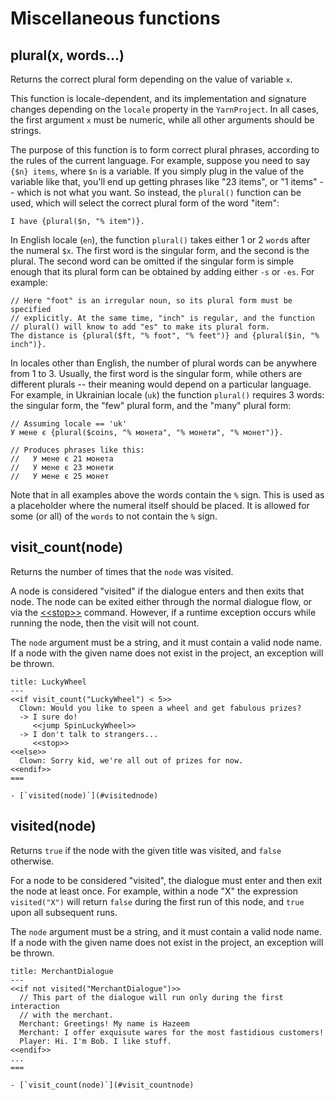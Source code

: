 # Miscellaneous functions


## plural(x, words...)

Returns the correct plural form depending on the value of variable `x`.

This function is locale-dependent, and its implementation and signature changes depending on the
`locale` property in the `YarnProject`. In all cases, the first argument `x` must be numeric,
while all other arguments should be strings.

The purpose of this function is to form correct plural phrases, according to the rules of the
current language. For example, suppose you need to say `{$n} items`, where `$n` is a variable. If
you simply plug in the value of the variable like that, you'll end up getting phrases like
"23 items", or "1 items" -- which is not what you want. So instead, the `plural()` function can be
used, which will select the correct plural form of the word "item":

```yarn
I have {plural($n, "% item")}.
```

In English locale (`en`), the function `plural()` takes either 1 or 2 `word`s after the numeral
`$x`. The first word is the singular form, and the second is the plural. The second word can be
omitted if the singular form is simple enough that its plural form can be obtained by adding either
`-s` or `-es`. For example:

```yarn
// Here "foot" is an irregular noun, so its plural form must be specified
// explicitly. At the same time, "inch" is regular, and the function
// plural() will know to add "es" to make its plural form.
The distance is {plural($ft, "% foot", "% feet")} and {plural($in, "% inch")}.
```

In locales other than English, the number of plural words can be anywhere from 1 to 3. Usually,
the first word is the singular form, while others are different plurals -- their meaning would
depend on a particular language. For example, in Ukrainian locale (`uk`) the function `plural()`
requires 3 words: the singular form, the "few" plural form, and the "many" plural form:

```yarn
// Assuming locale == 'uk'
У мене є {plural($coins, "% монета", "% монети", "% монет")}.

// Produces phrases like this:
//   У мене є 21 монета
//   У мене є 23 монети
//   У мене є 25 монет
```

Note that in all examples above the words contain the `%` sign. This is used as a placeholder where
the numeral itself should be placed. It is allowed for some (or all) of the `words` to not contain
the `%` sign.


## visit_count(node)

Returns the number of times that the `node` was visited.

A node is considered "visited" if the dialogue enters and then exits that node. The node can be
exited either through the normal dialogue flow, or via the [\<\<stop\>\>] command. However, if a
runtime exception occurs while running the node, then the visit will not count. 

The `node` argument must be a string, and it must contain a valid node name. If a node with the
given name does not exist in the project, an exception will be thrown.

```yarn
title: LuckyWheel
---
<<if visit_count("LuckyWheel") < 5>>
  Clown: Would you like to speen a wheel and get fabulous prizes?
  -> I sure do!
     <<jump SpinLuckyWheel>>
  -> I don't talk to strangers...
     <<stop>>
<<else>>
  Clown: Sorry kid, we're all out of prizes for now.
<<endif>>
===
```

```{seealso}
- [`visited(node)`](#visitednode)
```


## visited(node)

Returns `true` if the node with the given title was visited, and `false` otherwise.

For a node to be considered "visited", the dialogue must enter and then exit the node at least
once. For example, within a node "X" the expression `visited("X")` will return `false` during the
first run of this node, and `true` upon all subsequent runs.

The `node` argument must be a string, and it must contain a valid node name. If a node with the
given name does not exist in the project, an exception will be thrown.

```yarn
title: MerchantDialogue
---
<<if not visited("MerchantDialogue")>>
  // This part of the dialogue will run only during the first interaction
  // with the merchant.
  Merchant: Greetings! My name is Hazeem
  Merchant: I offer exquisute wares for the most fastidious customers!
  Player: Hi. I'm Bob. I like stuff.
<<endif>>
...
===
```

```{seealso}
- [`visit_count(node)`](#visit_countnode)
```


[\<\<stop\>\>]: ../../commands/stop.md
